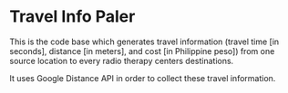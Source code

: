 # Travel Info Paler

This is the code base which generates travel information (travel time [in seconds], distance [in meters], and cost [in Philippine peso]) from one source location to every radio therapy centers destinations.

It uses Google Distance API in order to collect these travel information.
